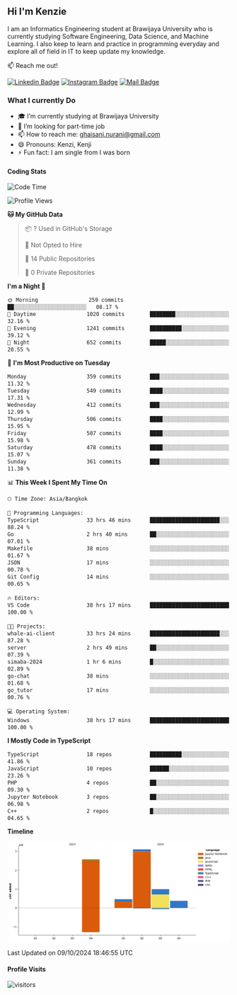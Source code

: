 ## Hi I'm Kenzie


I am an Informatics Engineering student at Brawijaya University who is currently studying Software Engineering, Data Science, and Machine Learning. I also keep to learn and practice in programming everyday and explore all of field in IT to keep update my knowledge.

:mailbox: Reach me out!

[![Linkedin Badge](https://img.shields.io/badge/-Kenzie_Taqiyassar-0e76a8?style=flat&labelColor=0e76a8&logo=linkedin&logoColor=white)](https://www.linkedin.com/in/kenzie-taqiyassar-37458b1aa/) 
[![Instagram Badge](https://img.shields.io/badge/-@__kenziehh_-e84393?style=flat&labelColor=e84393&logo=instagram&logoColor=white)](https://www.instagram.com/_kenziehh/) 
[![Mail Badge](https://img.shields.io/badge/-ghaisani.nurani-c0392b?style=flat&labelColor=c0392b&logo=gmail&logoColor=white)](mailto:ghaisani.nurani@gmail.com)

### What I currently Do

- 🎓 I’m currently studying at Brawijaya University
- 💼 I’m looking for part-time job
- 📫 How to reach me: ghaisani.nurani@gmail.com
- 😄 Pronouns: Kenzi, Kenji
- ⚡ Fun fact: I am single from I was born

#### Coding Stats
<!--START_SECTION:waka-->
![Code Time](http://img.shields.io/badge/Code%20Time-782%20hrs%2014%20mins-blue)

![Profile Views](http://img.shields.io/badge/Profile%20Views-0-blue)

**🐱 My GitHub Data** 

> 📦 ? Used in GitHub's Storage 
 > 
> 🚫 Not Opted to Hire
 > 
> 📜 14 Public Repositories 
 > 
> 🔑 0 Private Repositories 
 > 
**I'm a Night 🦉** 

```text
🌞 Morning                259 commits         ██░░░░░░░░░░░░░░░░░░░░░░░   08.17 % 
🌆 Daytime                1020 commits        ████████░░░░░░░░░░░░░░░░░   32.16 % 
🌃 Evening                1241 commits        ██████████░░░░░░░░░░░░░░░   39.12 % 
🌙 Night                  652 commits         █████░░░░░░░░░░░░░░░░░░░░   20.55 % 
```
📅 **I'm Most Productive on Tuesday** 

```text
Monday                   359 commits         ███░░░░░░░░░░░░░░░░░░░░░░   11.32 % 
Tuesday                  549 commits         ████░░░░░░░░░░░░░░░░░░░░░   17.31 % 
Wednesday                412 commits         ███░░░░░░░░░░░░░░░░░░░░░░   12.99 % 
Thursday                 506 commits         ████░░░░░░░░░░░░░░░░░░░░░   15.95 % 
Friday                   507 commits         ████░░░░░░░░░░░░░░░░░░░░░   15.98 % 
Saturday                 478 commits         ████░░░░░░░░░░░░░░░░░░░░░   15.07 % 
Sunday                   361 commits         ███░░░░░░░░░░░░░░░░░░░░░░   11.38 % 
```


📊 **This Week I Spent My Time On** 

```text
🕑︎ Time Zone: Asia/Bangkok

💬 Programming Languages: 
TypeScript               33 hrs 46 mins      ██████████████████████░░░   88.24 % 
Go                       2 hrs 40 mins       ██░░░░░░░░░░░░░░░░░░░░░░░   07.01 % 
Makefile                 38 mins             ░░░░░░░░░░░░░░░░░░░░░░░░░   01.67 % 
JSON                     17 mins             ░░░░░░░░░░░░░░░░░░░░░░░░░   00.78 % 
Git Config               14 mins             ░░░░░░░░░░░░░░░░░░░░░░░░░   00.65 % 

🔥 Editors: 
VS Code                  38 hrs 17 mins      █████████████████████████   100.00 % 

🐱‍💻 Projects: 
whale-ai-client          33 hrs 24 mins      ██████████████████████░░░   87.28 % 
server                   2 hrs 49 mins       ██░░░░░░░░░░░░░░░░░░░░░░░   07.39 % 
simaba-2024              1 hr 6 mins         █░░░░░░░░░░░░░░░░░░░░░░░░   02.89 % 
go-chat                  38 mins             ░░░░░░░░░░░░░░░░░░░░░░░░░   01.68 % 
go_tutor                 17 mins             ░░░░░░░░░░░░░░░░░░░░░░░░░   00.76 % 

💻 Operating System: 
Windows                  38 hrs 17 mins      █████████████████████████   100.00 % 
```

**I Mostly Code in TypeScript** 

```text
TypeScript               18 repos            ██████████░░░░░░░░░░░░░░░   41.86 % 
JavaScript               10 repos            ██████░░░░░░░░░░░░░░░░░░░   23.26 % 
PHP                      4 repos             ██░░░░░░░░░░░░░░░░░░░░░░░   09.30 % 
Jupyter Notebook         3 repos             ██░░░░░░░░░░░░░░░░░░░░░░░   06.98 % 
C++                      2 repos             █░░░░░░░░░░░░░░░░░░░░░░░░   04.65 % 
```



**Timeline**

![Lines of Code chart](https://raw.githubusercontent.com/kenziehh/kenziehh/master/assets/bar_graph.png)


 Last Updated on 09/10/2024 18:46:55 UTC
<!--END_SECTION:waka-->


#### Profile Visits

![visitors](https://visitor-badge.glitch.me/badge?page_id=kenziehh.kenziehh)





